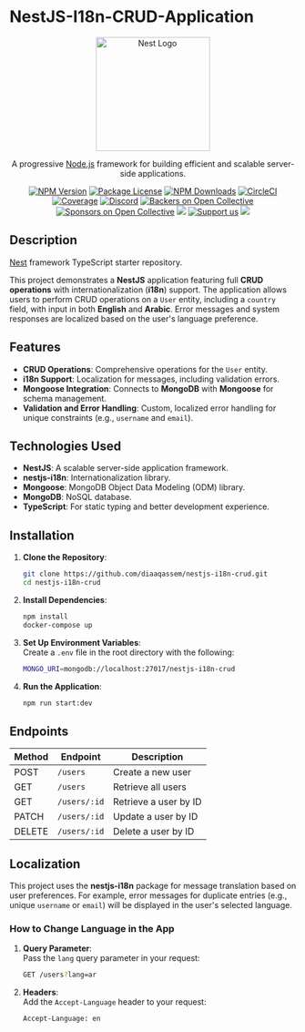 # NestJS-I18n-CRUD-Application
<p align="center">
  <a href="http://nestjs.com/" target="blank"><img src="https://nestjs.com/img/logo-small.svg" width="200" alt="Nest Logo" /></a>
</p>

[circleci-image]: https://img.shields.io/circleci/build/github/nestjs/nest/master?token=abc123def456
[circleci-url]: https://circleci.com/gh/nestjs/nest

  <p align="center">A progressive <a href="http://nodejs.org" target="_blank">Node.js</a> framework for building efficient and scalable server-side applications.</p>
    <p align="center">
<a href="https://www.npmjs.com/~nestjscore" target="_blank"><img src="https://img.shields.io/npm/v/@nestjs/core.svg" alt="NPM Version" /></a>
<a href="https://www.npmjs.com/~nestjscore" target="_blank"><img src="https://img.shields.io/npm/l/@nestjs/core.svg" alt="Package License" /></a>
<a href="https://www.npmjs.com/~nestjscore" target="_blank"><img src="https://img.shields.io/npm/dm/@nestjs/common.svg" alt="NPM Downloads" /></a>
<a href="https://circleci.com/gh/nestjs/nest" target="_blank"><img src="https://img.shields.io/circleci/build/github/nestjs/nest/master" alt="CircleCI" /></a>
<a href="https://coveralls.io/github/nestjs/nest?branch=master" target="_blank"><img src="https://coveralls.io/repos/github/nestjs/nest/badge.svg?branch=master#9" alt="Coverage" /></a>
<a href="https://discord.gg/G7Qnnhy" target="_blank"><img src="https://img.shields.io/badge/discord-online-brightgreen.svg" alt="Discord"/></a>
<a href="https://opencollective.com/nest#backer" target="_blank"><img src="https://opencollective.com/nest/backers/badge.svg" alt="Backers on Open Collective" /></a>
<a href="https://opencollective.com/nest#sponsor" target="_blank"><img src="https://opencollective.com/nest/sponsors/badge.svg" alt="Sponsors on Open Collective" /></a>
  <a href="https://paypal.me/kamilmysliwiec" target="_blank"><img src="https://img.shields.io/badge/Donate-PayPal-ff3f59.svg"/></a>
    <a href="https://opencollective.com/nest#sponsor"  target="_blank"><img src="https://img.shields.io/badge/Support%20us-Open%20Collective-41B883.svg" alt="Support us"></a>
  <a href="https://twitter.com/nestframework" target="_blank"><img src="https://img.shields.io/twitter/follow/nestframework.svg?style=social&label=Follow"></a>
</p>
  <!--[![Backers on Open Collective](https://opencollective.com/nest/backers/badge.svg)](https://opencollective.com/nest#backer)
  [![Sponsors on Open Collective](https://opencollective.com/nest/sponsors/badge.svg)](https://opencollective.com/nest#sponsor)-->

## Description

[Nest](https://github.com/nestjs/nest) framework TypeScript starter repository.

This project demonstrates a **NestJS** application featuring full **CRUD operations** with internationalization (**i18n**) support. The application allows users to perform CRUD operations on a `User` entity, including a `country` field, with input in both **English** and **Arabic**. Error messages and system responses are localized based on the user's language preference.

## Features

- **CRUD Operations**: Comprehensive operations for the `User` entity.
- **i18n Support**: Localization for messages, including validation errors.
- **Mongoose Integration**: Connects to **MongoDB** with **Mongoose** for schema management.
- **Validation and Error Handling**: Custom, localized error handling for unique constraints (e.g., `username` and `email`).

## Technologies Used

- **NestJS**: A scalable server-side application framework.
- **nestjs-i18n**: Internationalization library.
- **Mongoose**: MongoDB Object Data Modeling (ODM) library.
- **MongoDB**: NoSQL database.
- **TypeScript**: For static typing and better development experience.

## Installation

1. **Clone the Repository**:
   ```bash
   git clone https://github.com/diaaqassem/nestjs-i18n-crud.git
   cd nestjs-i18n-crud
   ```

2. **Install Dependencies**:
   ```bash
   npm install
   docker-compose up
   ```

3. **Set Up Environment Variables**:  
   Create a `.env` file in the root directory with the following:
   ```bash
   MONGO_URI=mongodb://localhost:27017/nestjs-i18n-crud
   ```

4. **Run the Application**:
   ```bash
   npm run start:dev
   ```

## Endpoints

| Method | Endpoint      | Description             |
|--------|---------------|-------------------------|
| POST   | `/users`      | Create a new user       |
| GET    | `/users`      | Retrieve all users      |
| GET    | `/users/:id`  | Retrieve a user by ID   |
| PATCH  | `/users/:id`  | Update a user by ID     |
| DELETE | `/users/:id`  | Delete a user by ID     |

## Localization

This project uses the **nestjs-i18n** package for message translation based on user preferences. For example, error messages for duplicate entries (e.g., unique `username` or `email`) will be displayed in the user's selected language.

### How to Change Language in the App

1. **Query Parameter**:  
   Pass the `lang` query parameter in your request:  
   ```bash
   GET /users?lang=ar
   ```

2. **Headers**:  
   Add the `Accept-Language` header to your request:  
   ```bash
   Accept-Language: en
   ```

